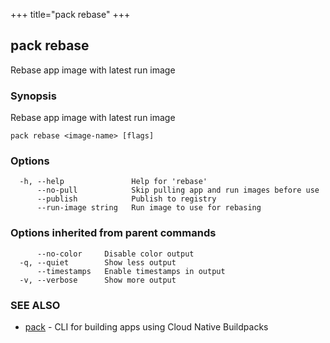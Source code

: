 +++
title="pack rebase"
+++
## pack rebase

Rebase app image with latest run image

### Synopsis

Rebase app image with latest run image

```
pack rebase <image-name> [flags]
```

### Options

```
  -h, --help               Help for 'rebase'
      --no-pull            Skip pulling app and run images before use
      --publish            Publish to registry
      --run-image string   Run image to use for rebasing
```

### Options inherited from parent commands

```
      --no-color     Disable color output
  -q, --quiet        Show less output
      --timestamps   Enable timestamps in output
  -v, --verbose      Show more output
```

### SEE ALSO

* [pack](/docs/reference/pack/pack/)	 - CLI for building apps using Cloud Native Buildpacks

